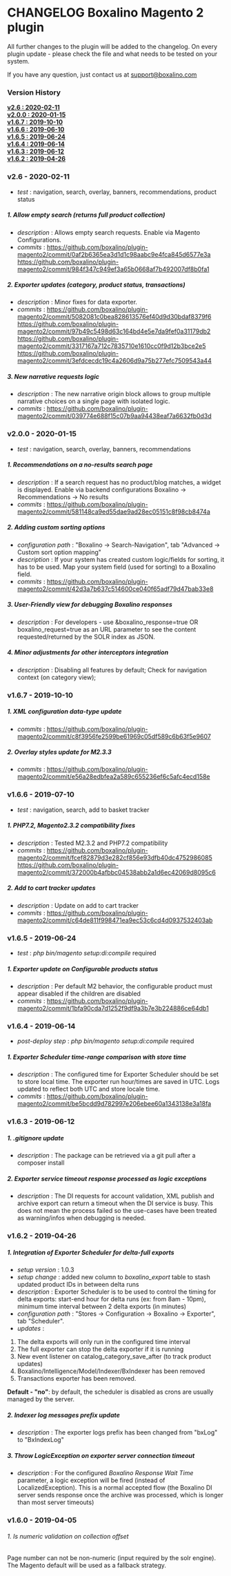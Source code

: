 # CHANGELOG Boxalino Magento 2 plugin 

All further changes to the plugin will be added to the changelog.
On every plugin update - please check the file and what needs to be tested on your system.

If you have any question, just contact us at support@boxalino.com

### Version History
**[v2.6 : 2020-02-11](#v2.6)**<br>
**[v2.0.0 : 2020-01-15](#v2.0.0)**<br>
**[v1.6.7 : 2019-10-10](#v1.6.7)**<br>
**[v1.6.6 : 2019-06-10](#v1.6.6)**<br>
**[v1.6.5 : 2019-06-24](#v1.6.5)**<br>
**[v1.6.4 : 2019-06-14](#v1.6.4)**<br>
**[v1.6.3 : 2019-06-12](#v1.6.3)**<br>
**[v1.6.2 : 2019-04-26](#v1.6.2)**<br>


<a name="v2.6"></a>
### v2.6 - 2020-02-11
* *test* : navigation, search, overlay, banners, recommendations, product status
##### 1. Allow empty search (returns full product collection)
* *description* : Allows empty search requests. Enable via Magento Configurations.
* *commits* : https://github.com/boxalino/plugin-magento2/commit/0af2b6365ea3d1d1c98aabc9e4fca845d6577e3a
https://github.com/boxalino/plugin-magento2/commit/984f347c949ef3a65b0668af7b492007df8b0fa1
##### 2. Exporter updates (category, product status, transactions)
* _description_ : Minor fixes for data exporter.
* *commits* : https://github.com/boxalino/plugin-magento2/commit/5082081c0bea828613576ef40d9d30bdaf8379f6
https://github.com/boxalino/plugin-magento2/commit/97b49c5498d63c164bd4e5e7da9fef0a31179db2
https://github.com/boxalino/plugin-magento2/commit/3317167a712c7835710e1610cc0f9d12b3bce2e5
https://github.com/boxalino/plugin-magento2/commit/3efdcecdc19c4a2606d9a75b277efc7509543a44
##### 3. New narrative requests logic
* _description_ : The new narrative origin block allows to group multiple narrative choices on a single page with isolated logic.
* _commits_ : https://github.com/boxalino/plugin-magento2/commit/039774e688f15c07b9aa94438eaf7a6632fb0d3d


<a name="v2.0.0"></a>
### v2.0.0 - 2020-01-15
* *test* : navigation, search, overlay, banners, recommendations
##### 1. Recommendations on a no-results search page
* *description* : If a search request has no product/blog matches, a widget is displayed. Enable via backend configurations Boxalino -> Recommendations -> No results
* *commits* : https://github.com/boxalino/plugin-magento2/commit/581148ca9ed55dae9ad28ec05151c8f98cb8474a
##### 2. Adding custom sorting options
* *configuration path* : "Boxalino -> Search-Navigation", tab "Advanced -> Custom sort option mapping"
* _description_ : If your system has created custom logic/fields for sorting, it has to be used. Map your system field (used for sorting) to a Boxalino field.
* *commits* : https://github.com/boxalino/plugin-magento2/commit/42d3a7b637c514600ce040f65adf79d47bab33e8
##### 3. User-Friendly view for debugging Boxalino responses
* _description_ : For developers - use &boxalino_response=true OR boxalino_request=true as an URL parameter to see the content requested/returned by the SOLR index as JSON.
##### 4. Minor adjustments for other interceptors integration
* _description_ : Disabling all features by default; Check for navigation context (on category view);


<a name="v1.6.7"></a>
### v1.6.7 - 2019-10-10
##### 1. XML configuration data-type update
* *commits* : https://github.com/boxalino/plugin-magento2/commit/c8f3956fe2599be61969c05df589c6b63f5e9607
##### 2. Overlay styles update for M2.3.3
* *commits* : https://github.com/boxalino/plugin-magento2/commit/e56a28edbfea2a589c655236ef6c5afc4ecd158e


<a name="v1.6.6"></a>
### v1.6.6 - 2019-07-10
* *test* : navigation, search, add to basket tracker
##### 1. PHP7.2, Magento2.3.2 compatibility fixes
* *description* : Tested M2.3.2 and PHP7.2 compatibility
* *commits* : https://github.com/boxalino/plugin-magento2/commit/fcef82879d3e282cf856e93dfb40dc4752986085
https://github.com/boxalino/plugin-magento2/commit/372000b4afbbc04538abb2a1d6ec42069d8095c6
##### 2. Add to cart tracker updates
* *description* : Update on add to cart tracker
* *commits* : https://github.com/boxalino/plugin-magento2/commit/c64de811f998471ea9ec53c6cd4d0937532403ab

<a name="v1.6.5"></a>
### v1.6.5 - 2019-06-24
* *test* : *php bin/magento setup:di:compile* required
##### 1. Exporter update on Configurable products status
* *description* : Per default M2 behavior, the configurable product must appear disabled if the children are disabled
* *commits* : https://github.com/boxalino/plugin-magento2/commit/1bfa90cda7d1252f9df9a3b7e3b224886ce64db1

<a name="v1.6.4"></a>
### v1.6.4 - 2019-06-14
* *post-deploy step* : *php bin/magento setup:di:compile* required
##### 1. Exporter Scheduler time-range comparison with store time
* *description* : The configured time for Exporter Scheduler should be set to store local time. The exporter run hour/times are saved in UTC.
Logs updated to reflect both UTC and store locale time.
* *commits* : https://github.com/boxalino/plugin-magento2/commit/be5bcdd9d782997e206ebee60a1343138e3a18fa

<a name="v1.6.3"></a>
### v1.6.3 - 2019-06-12
##### 1. .gitignore update
* *description* :  The package can be retrieved via a git pull after a composer install
##### 2. Exporter service timeout response processed as logic exceptions
* *description* : The DI requests for account validation, XML publish and archive export can return a timeout when the DI service is busy.
This does not mean the process failed so the use-cases have been treated as warning/infos when debugging is needed.

<a name="v1.6.2"></a>
### v1.6.2 - 2019-04-26
##### 1. Integration of Exporter Scheduler for delta-full exports
* *setup version* : 1.0.3
* *setup change* : added new column to _boxalino_export_ table to stash updated product IDs in between delta runs
* *description* : Exporter Scheduler is to be used to control the timing for delta exports: start-end hour for delta runs (ex: from 8am - 10pm), minimum time interval between 2 delta exports (in minutes) 
* *configuration path* : "Stores -> Configuration -> Boxalino -> Exporter", tab "Scheduler". 
* *updates* :  
1. The delta exports will only run in the configured time interval
2. The full exporter can stop the delta exporter if it is running
3. New event listener on catalog_category_save_after (to track product updates)
4. Boxalino/Intelligence/Model/Indexer/BxIndexer has been removed
5. Transactions exporter has been removed.

**Default - "no"**: by default, the scheduler is disabled as crons are usually managed by the server.

##### 2. Indexer log messages prefix update
* *description* : The exporter logs prefix has been changed from "bxLog" to "BxIndexLog" 

##### 3. Throw LogicException on exporter server connection timeout
* *description* : For the configured _Boxalino Response Wait Time_ parameter, a logic exception will be fired (instead of LocalizedException).
This is a normal accepted flow (the Boxalino DI server sends response once the archive was processed, which is longer than most server timeouts)

### v1.6.0 - 2019-04-05
###### 1. Is numeric validation on collection offset
Page number can not be non-numeric (input required by the solr engine). The Magento default will be used as a fallback strategy.
